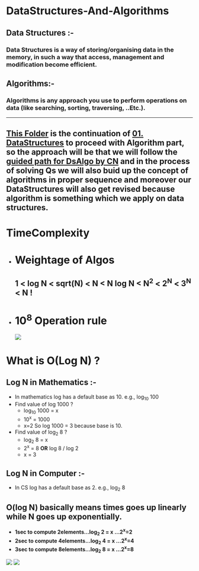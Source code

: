 # **DataStructures-And-Algorithms**

## **Data Structures :-**

### **Data Structures is a way of storing/organising data in the memory, in such a way that access, management and modification become efficient.**

## **Algorithms:-**

### **Algorithms is any approach you use to perform operations on data (like searching, sorting, traversing, ..Etc.).**

<hr>

## [This Folder](./) is the continuation of [01. DataStructures](../01.%20DataStructures) to proceed with Algorithm part, so the approach will be that we will follow the [guided path for DsAlgo by CN](https://www.codingninjas.com/codestudio/guided-paths/data-structures-algorithms) and in the process of solving Qs we will also buid up the concept of algorithms in proper sequence and moreover our DataStructures will also get revised because algorithm is something which we apply on data structures.

# **TimeComplexity**

- # Weightage of Algos
  ## 1 < log N < sqrt(N) < N < N log N < N<sup>2</sup> < 2<sup>N</sup> < 3<sup>N</sup> < N !
- # 10<sup>8</sup> Operation rule
  ![](https://codeforces.com/predownloaded/83/0d/830da2701ec5d3baacbea1af54eb16a4021abf6b.jpg)

# What is O(Log N) ?

## Log N in Mathematics :-

- In mathematics log has a default base as 10. e.g., log<sub>10</sub> 100
- Find value of log 1000 ?
  - log<sub>10</sub> 1000 = x
  - 10<sup>x</sup> = 1000
  - x=2
    So log 1000 = 3 because base is 10.
- Find value of log<sub>2</sub> 8 ?
  - log<sub>2</sub> 8 = x
  - 2<sup>x</sup> = 8 **OR** log 8 / log 2
  - x = 3

## Log N in Computer :-

- In CS log has a default base as 2. e.g., log<sub>2</sub> 8

## O(log N) basically means times goes up linearly while N goes up exponentially.

- **1sec to compute 2elements...log<sub>2</sub> 2 = x ...2<sup>x</sup>=2**
- **2sec to compute 4elements...log<sub>2</sub> 4 = x ...2<sup>x</sup>=4**
- **3sec to compute 8elements...log<sub>2</sub> 8 = x ...2<sup>x</sup>=8**

![](https://i.ibb.co/nPzw2nY/image.png)
![](https://i.ibb.co/xCH9sSC/image.png)
